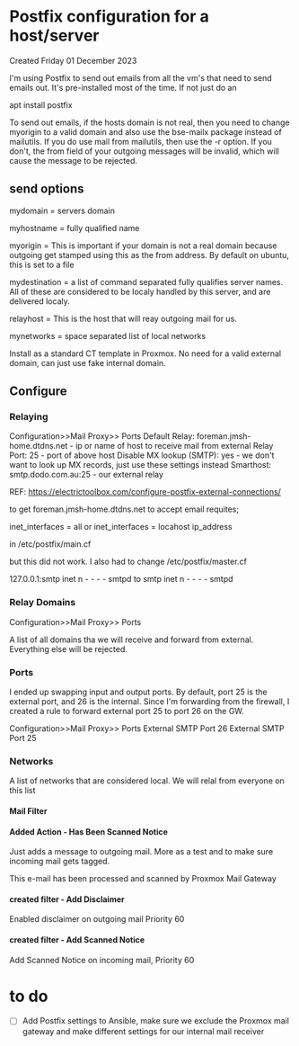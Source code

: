 # Postfix configuration for a host/server
Created Friday 01 December 2023

I'm using Postfix to send out emails from all the vm's that need to send emails out. It's pre-installed most of the time. If not just do an

apt install postfix

To send out emails, if the hosts domain is not real, then you need to change myorigin to a valid domain and also use the bse-mailx package instead of mailutils. If you do use mail from mailutils, then use the -r option. If you don't, the from field of your outgoing messages will be invalid, which will cause the message to be rejected.

send options
------------

mydomain = servers domain

myhostname = fully qualified name

myorigin = This is important if your domain 
is not a real domain because outgoing get stamped using
this as the from address. By default on ubuntu, this is set to a file

mydestination = a list of command separated fully qualifies server names. All
of these are considered to be localy handled by this server, and are delivered
localy.

relayhost = This is the host that will reay outgoing mail for us.

mynetworks = space separated list of local networks





Install as a standard CT template in Proxmox. No need for a valid external domain, can just use fake internal domain.

Configure
---------

### Relaying

Configuration>>Mail Proxy>> Ports
Default Relay: foreman.jmsh-home.dtdns.net - ip or name of host to receive mail from external
Relay Port: 25 - port of above host
Disable MX lookup (SMTP): yes - we don't want to look up MX records, just use these settings instead
Smarthost: smtp.dodo.com.au:25 - our external relay

REF: <https://electrictoolbox.com/configure-postfix-external-connections/>

to get foreman.jmsh-home.dtdns.net to accept email requites;

inet_interfaces = all
or
inet_interfaces = locahost ip_address

in /etc/postfix/main.cf

but this did not work. I also had to change /etc/postfix/master.cf

127.0.0.1:smtp inet n - - - - smtpd
to
smtp inet n - - - - smtpd


### Relay Domains

Configuration>>Mail Proxy>> Ports

A list of all domains tha we will receive and forward from external. Everything else will be rejected.

### Ports

I ended up swapping input and output ports. By default, port 25 is the external port, and 26 is the internal. Since I'm forwarding from the firewall, I created a rule to forward external port 25 to port 26 on the GW.

Configuration>>Mail Proxy>> Ports
External SMTP Port 26
External SMTP Port 25

### Networks

A list of networks that are considered local. We will relal from everyone on this list

#### Mail Filter

#### Added Action - Has Been Scanned Notice

Just adds a message to outgoing mail. More as a test and to make sure incoming mail gets tagged.

This e-mail has been processed and 
scanned by Proxmox Mail Gateway

#### created filter - Add Disclaimer

Enabled disclaimer on outgoing mail Priority 60

#### created filter - Add Scanned Notice

Add Scanned Notice on incoming mail, Priority 60

to do
=====


* ☐ Add Postfix settings to Ansible, make sure we exclude the Proxmox mail gateway and make different settings for our internal mail receiver



